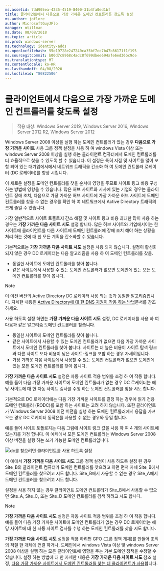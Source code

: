 ```yaml
---
ms.assetid: 7dd905ea-4235-4519-8400-31b4fa0ed1bf
title: 클라이언트에서 다음으로 가장 가까운 도메인 컨트롤러를 찾도록 설정
ms.author: joflore
author: MicrosoftGuyJFlo
manager: mtillman
ms.date: 08/08/2018
ms.topic: article
ms.prod: windows-server
ms.technology: identity-adds
ms.openlocfilehash: 55e19728e247240ca35bf7cc7b47b36171f1f195
ms.sourcegitcommit: b00d7c8968c4adc8f699dbee694afe6ed36bc9de
ms.translationtype: MT
ms.contentlocale: ko-KR
ms.lasthandoff: 04/08/2020
ms.locfileid: "80822506"
---
```

# <a name="enabling-clients-to-locate-the-next-closest-domain-controller"></a>클라이언트에서 다음으로 가장 가까운 도메인 컨트롤러를 찾도록 설정

>적용 대상: Windows Server 2019, Windows Server 2016, Windows Server 2012 R2, Windows Server 2012

Windows Server 2008 이상을 실행 하는 도메인 컨트롤러가 있는 경우 **다음으로 가장 가까운 사이트** 사용 그룹 정책 설정을 사용 하 여 windows Vista 이상 또는 windows Server 2008 이상을 실행 하는 클라이언트 컴퓨터에서 도메인 컨트롤러를 더 효율적으로 찾을 수 있도록 할 수 있습니다. 이 설정은 특히 지점 및 사이트를 많이 포함 되어 있는 대기업에서에서 네트워크 트래픽을 간소화 하 여 도메인 컨트롤러 로케이터 (DC 로케이터)를 향상 시킵니다.

이 새로운 설정을 도메인 컨트롤러를 찾을 순서에 영향을 주므로 사이트 링크 비용 구성 하는 방법에 영향을 수 있습니다. 많은 허브 사이트와 지사에 있는 기업의 경우는 클라이언트 장애 조치, 다음으로 가장 가까운 허브 사이트에 가장 가까운 허브 사이트에 도메인 컨트롤러를 찾을 수 없는 경우를 확인 하 여 네트워크에서 Active Directory 트래픽의 크게 줄일 수 있습니다.

가장 일반적으로 사이트 토폴로지 간소 해질 및 사이트 링크 비용 최대한 많이 사용 하는 경우는 **가장 가까운 다음 사이트 시도** 설정 합니다. 많은 허브 사이트와 기업에서이는 한 사이트에 클라이언트를 다른 사이트에 도메인 컨트롤러에 장애 조치 해야 하는 상황을 처리 하는 것에 대 한 모든 계획을 간소화할 수 있습니다.

기본적으로는 **가장 가까운 다음 사이트 시도** 설정은 사용 되지 않습니다. 설정이 활성화 되지 않은 경우 DC 로케이터는 다음 알고리즘을 사용 하 여 도메인 컨트롤러를 찾을.

- 동일한 사이트에 도메인 컨트롤러를 찾아 봅니다.
- 같은 사이트에서 사용할 수 있는 도메인 컨트롤러가 없으면 도메인에 있는 모든 도메인 컨트롤러를 찾아 봅니다.

> [!NOTE]
> 이 이전 버전의 Active Directory DC 로케이터 사용 되는 것과 동일한 알고리즘입니다. 자세한 내용은 [Active Directory에 대 한 DNS 지원이 작동 하는 방법](https://go.microsoft.com/fwlink/?LinkId=108587)문서를 참조 하세요.

사용 하도록 설정 하면는 **가장 가까운 다음 사이트 시도** 설정, DC 로케이터를 사용 하 여 다음과 같은 알고리즘 도메인 컨트롤러를 찾습니다.

- 동일한 사이트에 도메인 컨트롤러를 찾아 봅니다.
- 같은 사이트에서 사용할 수 있는 도메인 컨트롤러가 없으면 다음 가장 가까운 사이트에서 도메인 컨트롤러를 찾아 봅니다. 사이트는 더 높은 비용이 사이트 탐색 링크와 다른 사이트 보다 비용이 낮은 사이트-링크를 포함 하는 경우 자세히입니다.
- 가장 가까운 다음 사이트에서 사용할 수 있는 도메인 컨트롤러가 없으면 도메인에 있는 모든 도메인 컨트롤러를 찾아 봅니다.

**가장 가까운 다음 사이트 시도** 설정은 자동 사이트 적용 범위를 조정 하 여 작동 합니다. 예를 들어 다음 가장 가까운 사이트에 도메인 컨트롤러가 없는 경우 DC 로케이터는 해당 사이트에 대 한 자동 사이트 검사를 수행 하는 도메인 컨트롤러를 찾을 시도 합니다.

기본적으로 DC 로케이터에는 다음 가장 가까운 사이트를 결정 하는 경우에 읽기 전용 도메인 컨트롤러 (RODC)를 포함 하는 사이트는 고려 하지 않습니다. 또한 클라이언트가 Windows Server 2008 이전 버전을 실행 하는 도메인 컨트롤러에서 응답을 가져오는 경우 DC 로케이터 동작은를 사용할 수 없는 경우와 동일 합니다.

예를 들어 사이트 토폴로지는 다음 그림에 사이트 링크 값을 사용 하 여 4 개의 사이트에 있는지를 가정 합니다. 이 예제에서 모든 도메인 컨트롤러는 Windows Server 2008 이상 버전을 실행 하는 쓰기 가능한 도메인 컨트롤러입니다.

![dc를 찾으려면 클라이언트를 사용 하도록 설정](media/Enabling-Clients-to-Locate-the-Next-Closest-Domain-Controller/beff4087-fb2a-463b-96ac-d440a9e29b75.gif)

이 예에서 **가장 가까운 다음 사이트 시도** 그룹 정책 설정이 사용 하도록 설정 된 경우 Site_B의 클라이언트 컴퓨터가 도메인 컨트롤러를 찾으려고 하면 먼저 자체 Site_B에서 도메인 컨트롤러를 찾으려고 시도 합니다. Site_B에서 사용할 수 없는 경우 Site_A에서 도메인 컨트롤러를 찾으려고 시도 합니다.

설정을 사용 하지 않는 경우 클라이언트 도메인 컨트롤러가 Site_B에서 사용할 수 없으면 Site_A, Site_C, 또는 Site_D 도메인 컨트롤러를 검색 하려고 시도 합니다.

> [!NOTE]
> **가장 가까운 다음 사이트 시도** 설정은 자동 사이트 적용 범위를 조정 하 여 작동 합니다. 예를 들어 다음 가장 가까운 사이트에 도메인 컨트롤러가 없는 경우 DC 로케이터는 해당 사이트에 대 한 자동 사이트 검사를 수행 하는 도메인 컨트롤러를 찾을 시도 합니다.

**가장 가까운 다음 사이트 시도** 설정을 적용 하려면 GPO (그룹 정책 개체)를 만들어 조직의 적절 한 개체에 연결 하거나, 도메인에서 windows Vista 이상 및 windows Server 2008 이상을 실행 하는 모든 클라이언트에 영향을 주는 기본 도메인 정책을 수정할 수 있습니다. 설정 하는 방법에 대 한 자세한 내용은 **가장 가까운 다음 사이트 시도** 참조 설정, [다음 가장 가까운 사이트에서 도메인 컨트롤러를 찾는 데 클라이언트가 사용](https://technet.microsoft.com/library/cc772592.aspx)합니다.
